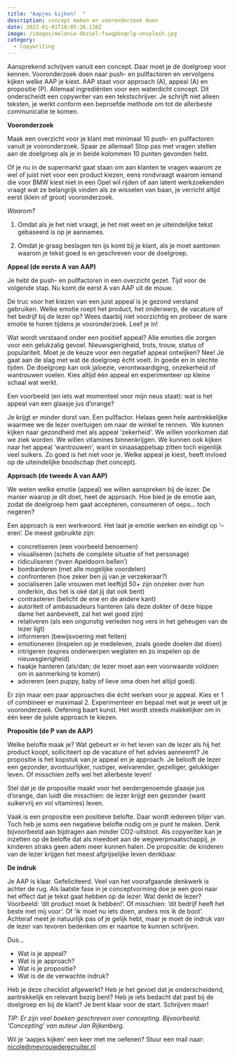 ```yaml
---
title: "Aapjes kijken!  "
description: concept maken en vooronderzoek doen
date: 2022-01-01T18:05:26.138Z
image: /images/melanie-deziel-fswqpbxqclg-unsplash.jpg
category:
  - Copywriting
---
```

Aansprekend schrijven vanuit een concept. Daar moet je de doelgroep voor kennen. Vooronderzoek doen naar push- en pullfactoren en vervolgens kijken welke AAP je kiest. AAP staat voor approach (A), appeal (A) en propositie (P). Allemaal ingrediënten voor een waterdicht concept. Dit onderscheidt een copywriter van een tekstschrijver. Je schrijft niet alleen teksten, je werkt conform een beproefde methode om tot de allerbeste communicatie te komen.  

**Vooronderzoek** 

Maak een overzicht voor je klant met minimaal 10 push- en pullfactoren vanuit je vooronderzoek. Spaar ze allemaal! Stop pas met vragen stellen aan de doelgroep als je in beide kolommen 10 punten gevonden hebt.  

Of je nu in de supermarkt gaat staan om aan klanten te vragen waarom ze wel of juist niet voor een product kiezen, eens rondvraagt waarom iemand die voor BMW kiest niet in een Opel wil rijden of aan latent werkzoekenden vraagt wat ze belangrijk vinden als ze wisselen van baan, je verricht altijd eerst (klein of groot) vooronderzoek.  

*Waarom?*  

1. Omdat als je het niet vraagt, je het niet weet en je uiteindelijke tekst gebaseerd is op je aannames.  

2. Omdat je graag beslagen ten ijs komt bij je klant, als je moet aantonen waarom je tekst goed is en geschreven voor de doelgroep.  

**Appeal (de eerste A van AAP)** 

Je hebt de push- en pullfactoren in een overzicht gezet. Tijd voor de volgende stap. Nu komt de eerst A van AAP uit de mouw.  

De truc voor het kiezen van een juist appeal is je gezond verstand gebruiken. Welke emotie roept het product, het onderwerp, de vacature of het bedrijf bij de lezer op? Wees daarbij niet voorzichtig en probeer de ware emotie te horen tijdens je vooronderzoek. Leef je in!  

Wat wordt verstaand onder een positief appeal? Alle emoties die zorgen voor een gelukzalig gevoel. Nieuwsgierigheid, trots, trouw, status of populariteit. Moet je de keuze voor een negatief appeal ontwijken? Nee! Je gaat aan de slag met wat de doelgroep écht voelt. In goede en in slechte tijden. De doelgroep kan ook jaloezie, verontwaardiging, onzekerheid of wantrouwen voelen. Kies altijd één appeal en experimenteer op kleine schaal wat werkt. 

Een voorbeeld (en iets wat momenteel voor mijn neus staat): wat is het appeal van een glaasje jus d’orange?  

Je krijgt er minder dorst van. Een pullfactor. Helaas geen hele aantrekkelijke waarmee we de lezer overtuigen om naar de winkel te rennen.  We kunnen kijken naar gezondheid met als appeal ‘zekerheid'. We willen voorkomen dat we ziek worden. We willen vitamines binnenkrijgen. We kunnen ook kijken naar het appeal ‘wantrouwen', want in sinaasappelsap zitten toch eigenlijk veel suikers. Zo goed is het niet voor je. Welke appeal je kiest, heeft invloed op de uiteindelijke boodschap (het concept).  

**Approach (de tweede A van AAP)** 

We weten welke emotie (appeal) we willen aanspreken bij de lezer. De manier waarop je dit doet, heet de approach. Hoe bied je de emotie aan, zodat de doelgroep hem gaat accepteren, consumeren of oeps... toch negeren?  

Een approach is een werkwoord. Het laat je emotie werken en eindigt op ‘–eren’. De meest gebruikte zijn:  

* concretiseren (een voorbeeld benoemen) 
* visualiseren (schets de complete situatie of het personage) 
* ridiculiseren (‘even Apeldoorn bellen’) 
* bombarderen (met alle mogelijke voordelen) 
* confronteren (hoe zeker ben jij van je verzekeraar?) 
* socialiseren (alle vrouwen met leeftijd 50+ zijn onzeker over hun onderkin, dus het is oké dat jij dat ook bent) 
* contrasteren (belicht de ene en de andere kant) 
* autoriteit of ambassadeurs hanteren (als deze dokter of deze hippe dame het aanbeveelt, zal het wel goed zijn) 
* relativeren (als een ongunstig verleden nog vers in het geheugen van de lezer ligt) 
* informeren (bewijsvoering met feiten) 
* emotioneren (inspelen op je medeleven, zoals goede doelen dat doen) 
* intrigeren (expres onderwerpen weglaten en zo inspelen op de nieuwsgierigheid) 
* haakje hanteren (als/dan; de lezer moet aan een voorwaarde voldoen om in aanmerking te komen)  
* adoreren (een puppy, baby of lieve oma doen het altijd goed).  

Er zijn maar een paar approaches die écht werken voor je appeal. Kies er 1 of combineer er maximaal 2. Experimenteer en bepaal met wat je weet uit je vooronderzoek. Oefening baart kunst. Het wordt steeds makkelijker om in één keer de juiste approach te kiezen.   

**Propositie (de P van de AAP)** 

Welke belofte maak je? Wat gebeurt er in het leven van de lezer als hij het product koopt, solliciteert op de vacature of het advies aanneemt? Je propositie is het kopstuk van je appeal en je approach. Je belooft de lezer een gezonder, avontuurlijker, rustiger, welvarender, gezelliger, gelukkiger leven. Of misschien zelfs wel het allerbeste leven!  

Stel dat je de propositie maakt voor het eerdergenoemde glaasje jus d’orange, dan luidt die misschien: de lezer krijgt een gezonder (want suikervrij en vol vitamines) leven. 

Vaak is een propositie een positieve belofte. Daar wordt iedereen blijer van. Toch heb je soms een negatieve belofte nodig om je punt te maken. Denk bijvoorbeeld aan bijdragen aan minder CO2-uitstoot. Als copywriter kan je inzetten op de belofte dat als meedoet aan de wegwerpmaatschappij, je kinderen straks geen adem meer kunnen halen. De propositie: de kinderen van de lezer krijgen het meest afgrijselijke leven denkbaar.  

**De indruk** 

Je AAP is klaar. Gefeliciteerd. Veel van het voorafgaande denkwerk is achter de rug. Als laatste fase in je conceptvorming doe je een gooi naar het effect dat je tekst gaat hebben op de lezer. Wat denkt de lezer? Voorbeeld: ‘dit product moet ik hebben!’. Of misschien: ‘dit bedrijf heeft het beste met mij voor’. Of ‘ik moet nu iets doen, anders mis ik de boot’. Achteraf meet je natuurlijk pas of je gelijk hebt, maar je moet de indruk van de lezer van tevoren bedenken om er naartoe te kunnen schrijven.  

Dus... 

* Wat is je appeal? 
* Wat is je approach? 
* Wat is je propositie? 
* Wat is de de verwachte indruk? 

Heb je deze checklist afgewerkt? Heb je het gevoel dat je onderscheidend, aantrekkelijk en relevant bezig bent? Heb je iets bedacht dat past bij de doelgroep en bij de klant? Je bent klaar voor de start. Schrijven maar!  

*TIP: Er zijn veel boeken geschreven over concepting. Bijvoorbeeld: ‘Concepting’ van auteur Jan Rijkenberg.*

Wil je ‘aapjes kijken’ een keer met me oefenen? Stuur een mail naar: [nicole@mevrouwderecruiter.nl](mailto:nicole@mevrouwderecruiter.nl)